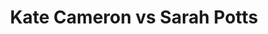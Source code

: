 ---
title: Kate Cameron vs Sarah Potts
player1:
  name: Cameron, Kate
  percent: 79
  wins: 1
  losses: 0
player2:
  name: Potts, Sarah
  percent: 74
  wins: 0
  losses: 1
games:
- player1:
    team: MB
    position: Third
    percent: 79
    win: 1
    loss: 0
  player2:
    team: 'NO'
    position: Lead
    percent: 74
    win: 0
    loss: 1
  event: Hearts
  year: 2017
  draw: Round Robin(7)
  score: NO 7 - MB 8
- player1:
    team: Engl
    position: Third
    percent: 58
    win: 0
    loss: 1
  player2:
    team: McCa
    position: Lead
    percent: 86
    win: 1
    loss: 0
  event: Trials (Women)
  year: 2017
  draw: Round Robin(2)
  score: Engl 4 - McCa 9
---